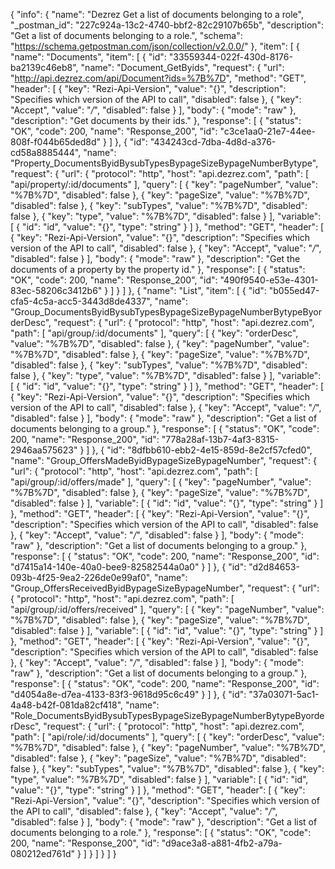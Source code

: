 {
  "info": {
    "name": "Dezrez Get a list of documents belonging to a role",
    "_postman_id": "227c924a-13c2-4740-bbf2-82c29107b65b",
    "description": "Get a list of documents belonging to a role.",
    "schema": "https://schema.getpostman.com/json/collection/v2.0.0/"
  },
  "item": [
    {
      "name": "Documents",
      "item": [
        {
          "id": "33559344-022f-430d-8176-ba2139c46eb8",
          "name": "Document_GetByids",
          "request": {
            "url": "http://api.dezrez.com/api/Document?ids=%7B%7D",
            "method": "GET",
            "header": [
              {
                "key": "Rezi-Api-Version",
                "value": "{}",
                "description": "Specifies which version of the API to call",
                "disabled": false
              },
              {
                "key": "Accept",
                "value": "*/*",
                "disabled": false
              }
            ],
            "body": {
              "mode": "raw"
            },
            "description": "Get documents by their ids."
          },
          "response": [
            {
              "status": "OK",
              "code": 200,
              "name": "Response_200",
              "id": "c3ce1aa0-21e7-44ee-808f-f044b65ded8d"
            }
          ]
        },
        {
          "id": "434243cd-7dba-4d8d-a376-cd58a8885444",
          "name": "Property_DocumentsByidBysubTypesBypageSizeBypageNumberBytype",
          "request": {
            "url": {
              "protocol": "http",
              "host": "api.dezrez.com",
              "path": [
                "api/property/:id/documents"
              ],
              "query": [
                {
                  "key": "pageNumber",
                  "value": "%7B%7D",
                  "disabled": false
                },
                {
                  "key": "pageSize",
                  "value": "%7B%7D",
                  "disabled": false
                },
                {
                  "key": "subTypes",
                  "value": "%7B%7D",
                  "disabled": false
                },
                {
                  "key": "type",
                  "value": "%7B%7D",
                  "disabled": false
                }
              ],
              "variable": [
                {
                  "id": "id",
                  "value": "{}",
                  "type": "string"
                }
              ]
            },
            "method": "GET",
            "header": [
              {
                "key": "Rezi-Api-Version",
                "value": "{}",
                "description": "Specifies which version of the API to call",
                "disabled": false
              },
              {
                "key": "Accept",
                "value": "*/*",
                "disabled": false
              }
            ],
            "body": {
              "mode": "raw"
            },
            "description": "Get the documents of a property by the property id."
          },
          "response": [
            {
              "status": "OK",
              "code": 200,
              "name": "Response_200",
              "id": "490f9540-e53e-4301-83ec-58206c3412b6"
            }
          ]
        }
      ]
    },
    {
      "name": "List",
      "item": [
        {
          "id": "b055ed47-cfa5-4c5a-acc5-3443d8de4337",
          "name": "Group_DocumentsByidBysubTypesBypageSizeBypageNumberBytypeByorderDesc",
          "request": {
            "url": {
              "protocol": "http",
              "host": "api.dezrez.com",
              "path": [
                "api/group/:id/documents"
              ],
              "query": [
                {
                  "key": "orderDesc",
                  "value": "%7B%7D",
                  "disabled": false
                },
                {
                  "key": "pageNumber",
                  "value": "%7B%7D",
                  "disabled": false
                },
                {
                  "key": "pageSize",
                  "value": "%7B%7D",
                  "disabled": false
                },
                {
                  "key": "subTypes",
                  "value": "%7B%7D",
                  "disabled": false
                },
                {
                  "key": "type",
                  "value": "%7B%7D",
                  "disabled": false
                }
              ],
              "variable": [
                {
                  "id": "id",
                  "value": "{}",
                  "type": "string"
                }
              ]
            },
            "method": "GET",
            "header": [
              {
                "key": "Rezi-Api-Version",
                "value": "{}",
                "description": "Specifies which version of the API to call",
                "disabled": false
              },
              {
                "key": "Accept",
                "value": "*/*",
                "disabled": false
              }
            ],
            "body": {
              "mode": "raw"
            },
            "description": "Get a list of documents belonging to a group."
          },
          "response": [
            {
              "status": "OK",
              "code": 200,
              "name": "Response_200",
              "id": "778a28af-13b7-4af3-8315-2946aa575623"
            }
          ]
        },
        {
          "id": "8dfbb610-ebb2-4e15-859d-8e2cf57cfed0",
          "name": "Group_OffersMadeByidBypageSizeBypageNumber",
          "request": {
            "url": {
              "protocol": "http",
              "host": "api.dezrez.com",
              "path": [
                "api/group/:id/offers/made"
              ],
              "query": [
                {
                  "key": "pageNumber",
                  "value": "%7B%7D",
                  "disabled": false
                },
                {
                  "key": "pageSize",
                  "value": "%7B%7D",
                  "disabled": false
                }
              ],
              "variable": [
                {
                  "id": "id",
                  "value": "{}",
                  "type": "string"
                }
              ]
            },
            "method": "GET",
            "header": [
              {
                "key": "Rezi-Api-Version",
                "value": "{}",
                "description": "Specifies which version of the API to call",
                "disabled": false
              },
              {
                "key": "Accept",
                "value": "*/*",
                "disabled": false
              }
            ],
            "body": {
              "mode": "raw"
            },
            "description": "Get a list of documents belonging to a group."
          },
          "response": [
            {
              "status": "OK",
              "code": 200,
              "name": "Response_200",
              "id": "d7415a14-140e-40a0-bee9-82582544a0a0"
            }
          ]
        },
        {
          "id": "d2d84653-093b-4f25-9ea2-226de0e99af0",
          "name": "Group_OffersReceivedByidBypageSizeBypageNumber",
          "request": {
            "url": {
              "protocol": "http",
              "host": "api.dezrez.com",
              "path": [
                "api/group/:id/offers/received"
              ],
              "query": [
                {
                  "key": "pageNumber",
                  "value": "%7B%7D",
                  "disabled": false
                },
                {
                  "key": "pageSize",
                  "value": "%7B%7D",
                  "disabled": false
                }
              ],
              "variable": [
                {
                  "id": "id",
                  "value": "{}",
                  "type": "string"
                }
              ]
            },
            "method": "GET",
            "header": [
              {
                "key": "Rezi-Api-Version",
                "value": "{}",
                "description": "Specifies which version of the API to call",
                "disabled": false
              },
              {
                "key": "Accept",
                "value": "*/*",
                "disabled": false
              }
            ],
            "body": {
              "mode": "raw"
            },
            "description": "Get a list of documents belonging to a group."
          },
          "response": [
            {
              "status": "OK",
              "code": 200,
              "name": "Response_200",
              "id": "d4054a8e-d7ea-4133-83f3-9618d95c6c49"
            }
          ]
        },
        {
          "id": "37a03071-5ac1-4a48-b42f-081da82cf418",
          "name": "Role_DocumentsByidBysubTypesBypageSizeBypageNumberBytypeByorderDesc",
          "request": {
            "url": {
              "protocol": "http",
              "host": "api.dezrez.com",
              "path": [
                "api/role/:id/documents"
              ],
              "query": [
                {
                  "key": "orderDesc",
                  "value": "%7B%7D",
                  "disabled": false
                },
                {
                  "key": "pageNumber",
                  "value": "%7B%7D",
                  "disabled": false
                },
                {
                  "key": "pageSize",
                  "value": "%7B%7D",
                  "disabled": false
                },
                {
                  "key": "subTypes",
                  "value": "%7B%7D",
                  "disabled": false
                },
                {
                  "key": "type",
                  "value": "%7B%7D",
                  "disabled": false
                }
              ],
              "variable": [
                {
                  "id": "id",
                  "value": "{}",
                  "type": "string"
                }
              ]
            },
            "method": "GET",
            "header": [
              {
                "key": "Rezi-Api-Version",
                "value": "{}",
                "description": "Specifies which version of the API to call",
                "disabled": false
              },
              {
                "key": "Accept",
                "value": "*/*",
                "disabled": false
              }
            ],
            "body": {
              "mode": "raw"
            },
            "description": "Get a list of documents belonging to a role."
          },
          "response": [
            {
              "status": "OK",
              "code": 200,
              "name": "Response_200",
              "id": "d9ace3a8-a881-4fb2-a79a-080212ed761d"
            }
          ]
        }
      ]
    }
  ]
}